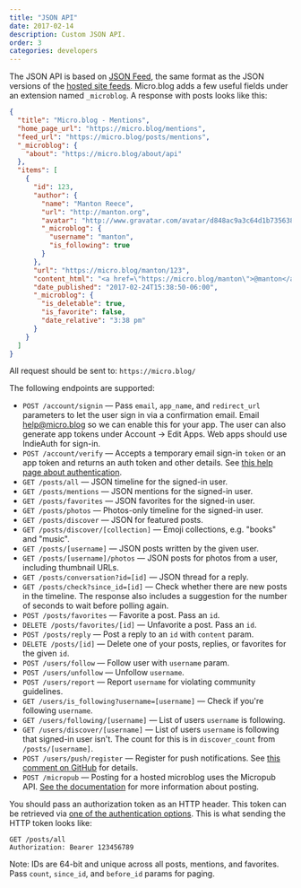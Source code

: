 ```yaml
---
title: "JSON API"
date: 2017-02-14
description: Custom JSON API.
order: 3
categories: developers
---
```

The JSON API is based on [JSON Feed](https://jsonfeed.org/), the same format as the JSON versions of the [hosted site feeds](/2017/api-feeds/). Micro.blog adds a few useful fields under an extension named `_microblog`. A response with posts looks like this:

```json
{
  "title": "Micro.blog - Mentions",
  "home_page_url": "https://micro.blog/mentions",
  "feed_url": "https://micro.blog/posts/mentions",
  "_microblog": {
    "about": "https://micro.blog/about/api"
  },
  "items": [
    {
      "id": 123,
      "author": {
        "name": "Manton Reece",
        "url": "http://manton.org",
        "avatar": "http://www.gravatar.com/avatar/d848ac9a3c64d1b73563895892cb2819?s=96",
        "_microblog": {
          "username": "manton",
          "is_following": true
        }
      },
      "url": "https://micro.blog/manton/123",
      "content_html": "<a href=\"https://micro.blog/manton\">@manton</a> Testing testing, hello world.",
      "date_published": "2017-02-24T15:38:50-06:00",
      "_microblog": {
        "is_deletable": true,
        "is_favorite": false,
        "date_relative": "3:38 pm"
      }
    }
  ]
}
```

All request should be sent to: `https://micro.blog/`

The following endpoints are supported:

* `POST /account/signin` — Pass `email`, `app_name`, and `redirect_url` parameters to let the user sign in via a confirmation email. Email help@micro.blog so we can enable this for your app. The user can also generate app tokens under Account → Edit Apps. Web apps should use IndieAuth for sign-in.
* `POST /account/verify` — Accepts a temporary email sign-in `token` or an app token and returns an auth token and other details. See [this help page about authentication](/2018/api-authentication/).
* `GET /posts/all` — JSON timeline for the signed-in user.
* `GET /posts/mentions` — JSON mentions for the signed-in user.
* `GET /posts/favorites` — JSON favorites for the signed-in user.
* `GET /posts/photos` — Photos-only timeline for the signed-in user.
* `GET /posts/discover` — JSON for featured posts.
* `GET /posts/discover/[collection]` — Emoji collections, e.g. "books" and "music".
* `GET /posts/[username]` — JSON posts written by the given user.
* `GET /posts/[username]/photos` — JSON posts for photos from a user, including thumbnail URLs.
* `GET /posts/conversation?id=[id]` — JSON thread for a reply.
* `GET /posts/check?since_id=[id]` — Check whether there are new posts in the timeline. The response also includes a suggestion for the number of seconds to wait before polling again.
* `POST /posts/favorites` — Favorite a post. Pass an `id`.
* `DELETE /posts/favorites/[id]` — Unfavorite a post. Pass an `id`.
* `POST /posts/reply` — Post a reply to an `id` with `content` param.
* `DELETE /posts/[id]` — Delete one of your posts, replies, or favorites for the given `id`.
* `POST /users/follow` — Follow user with `username` param.
* `POST /users/unfollow` — Unfollow `username`.
* `POST /users/report` — Report `username` for violating community guidelines.
* `GET /users/is_following?username=[username]` — Check if you're following `username`.
* `GET /users/following/[username]` — List of users `username` is following.
* `GET /users/discover/[username]` — List of users `username` is following that signed-in user isn't. The count for this is in `discover_count` from `/posts/[username]`.
* `POST /users/push/register` — Register for push notifications. See [this comment on GitHub](https://github.com/hartlco/Icro/issues/5#issuecomment-530878037) for details.
* `POST /micropub` — Posting for a hosted microblog uses the Micropub API. [See the documentation](/2017/api-posting/) for more information about posting.

You should pass an authorization token as an HTTP header. This token can be retrieved via [one of the authentication options](/2018/api-authentication/). This is what sending the HTTP token looks like:

```http
GET /posts/all
Authorization: Bearer 123456789
```

Note: IDs are 64-bit and unique across all posts, mentions, and favorites. Pass `count`, `since_id`, and `before_id` params for paging.
